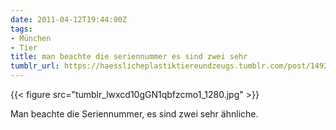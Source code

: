 ```yaml
---
date: 2011-04-12T19:44:00Z
tags:
- München
- Tier
title: man beachte die seriennummer es sind zwei sehr
tumblr_url: https://haesslicheplastiktiereundzeugs.tumblr.com/post/14923782527/man-beachte-die-seriennummer-es-sind-zwei-sehr
---
```

{{< figure src="tumblr_lwxcd10gGN1qbfzcmo1_1280.jpg" >}}

Man beachte die Seriennummer, es sind zwei sehr ähnliche.

